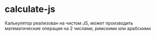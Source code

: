 # calculate-js
Калькулятор реализован на чистом JS, может производить математические операция на 2 числами, римскими или арабскими
